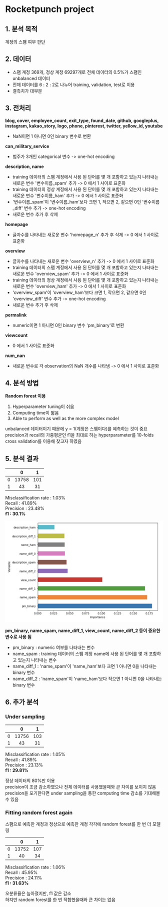 # Rocketpunch project

## 1. 분석 목적
계정의 스팸 여부 판단

## 2. 데이터
- 스팸 계정 369개, 정상 계정 69297개로 전체 데이터의 0.5%가 스팸인 unbalanced 데이터  
- 전체 데이터를 6 : 2 : 2로 나누어 training, validation, test로 이용
- 결측치가 대부분

## 3. 전처리
**blog, cover, employee_count, exit_type, found_date, github, googleplus, instagram, kakao_story, logo, phone, pinterest, twitter, yellow_id, youtube**  
- NaN이면 1 아니면 0인 binary 변수로 변환

**can_military_service**  
- 범주가 3개인 categorical 변수 -> one-hot encoding

**description, name**  
- training 데이터의 스팸 계정에서 사용 된 단어를 몇 개 포함하고 있는지 나타내는 새로운 변수 '변수이름_spam' 추가 -> 0 에서 1 사이로 표준화  
- training 데이터의 정상 계정에서 사용 된 단어를 몇 개 포함하고 있는지 나타내는 새로운 변수 '변수이름_ham' 추가 -> 0 에서 1 사이로 표준화  
- '변수이름_spam'이 '변수이름_ham'보다 크면 1, 작으면 2, 같으면 0인 '변수이름_diff' 변수 추가 -> one-hot encoding
- 새로운 변수 추가 후 삭제

**homepage**  
- 글자수를 나타내는 새로운 변수 'homepage_n' 추가 후 삭제 -> 0 에서 1 사이로 표준화  

**overview**  
- 글자수를 나타내는 새로운 변수 'overview_n' 추가 -> 0 에서 1 사이로 표준화   
- training 데이터의 스팸 계정에서 사용 된 단어를 몇 개 포함하고 있는지 나타내는 새로운 변수 'overview_spam' 추가 -> 0 에서 1 사이로 표준화  
- training 데이터의 정상 계정에서 사용 된 단어를 몇 개 포함하고 있는지 나타내는 새로운 변수 'overview_ham' 추가 -> 0 에서 1 사이로 표준화  
- 'overview_spam'이 'overview_ham'보다 크면 1, 작으면 2, 같으면 0인 'overview_diff' 변수 추가 -> one-hot encoding
- 새로운 변수 추가 후 삭제

**permalink**  
- numeric이면 1 아니면 0인 binary 변수 'pm_binary'로 변환

**viewcount**  
- 0 에서 1 사이로 표준화  

**num_nan**  
- 새로운 변수로 각 observation의 NaN 개수를 나타냄 -> 0 에서 1 사이로 표준화  

## 4. 분석 방법
**Random forest 이용**  
1. Hyperparameter tuning이 쉬움  
2. Computing time이 짧음  
3. Able to perform as well as the more complex model  

unbalanced 데이터이기 때문에 y = 1(계정은 스팸이다)를 예측하는 것이 중요  
precision과 recall의 가중평균인 f1을 최대로 하는 hyperparameter를 10-folds cross validation를 이용해 찾고자 하였음 

## 5. 분석 결과

|        | 0     | 1     |
| ------ |:-----:|:-----:|
| 0      | 13758 | 101   |
| 1      | 43    | 31    |

Misclassification rate :  1.03%  
Recall :  41.89%  
Precision :  23.48%  
**f1 :  30.1%**  

![alt text](importance.png)

**pm_binary, name_spam, name_diff_1, view_count, name_diff_2 등이 중요한 변수로 사용 됨**  
- pm_binary : numeric 여부를 나타내는 변수  
- name_spam : training 데이터의 스팸 계정 name에 사용 된 단어를 몇 개 포함하고 있는지 나타내는 변수  
- name_diff_1 : 'name_spam'이 'name_ham'보다 크면 1 아니면 0을 나타내는 binary 변수
- name_diff_2 : 'name_spam'이 'name_ham'보다 작으면 1 아니면 0을 나타내는 binary 변수

## 6. 추가 분석
### Under sampling

|        | 0     | 1     |
| ------ |:-----:|:-----:|
| 0      | 13756 | 103   |
| 1      | 43    | 31    |

Misclassification rate :  1.05%  
Recall :  41.89%  
Precision :  23.13%  
**f1 :  29.81%**  

정상 데이터의 80%만 이용  
precision이 조금 감소하였으나 전체 데이터를 사용했을때와 큰 차이를 보이지 않음  
precision을 포기한다면 under sampling을 통한 computing time 감소를 기대해볼 수 있음

### Fitting random forest again
스팸으로 예측한 계정과 정상으로 예측한 계정 각각에 random forest를 한 번 더 모델링

|        | 0     | 1     |
| ------ |:-----:|:-----:|
| 0      | 13752 | 107   |
| 1      | 40    | 34    |

Misclassification rate :  1.06%  
Recall :  45.95%  
Precision :  24.11%  
**f1 :  31.63%**  

오분류율은 높아졌지만, f1 값은 감소  
하지만 random forest를 한 번 적합했을때와 큰 차이는 없음  
